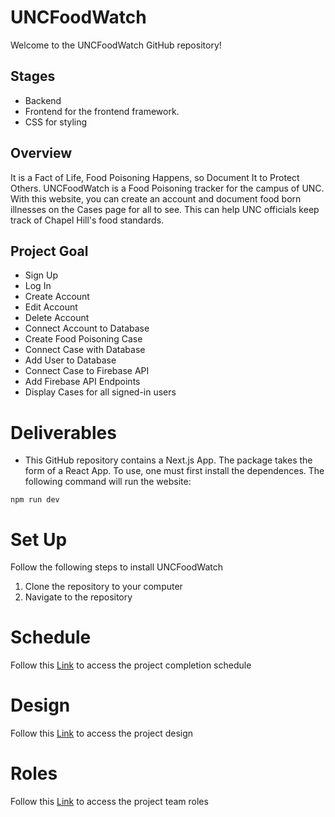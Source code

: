 # UNCFoodWatch

Welcome to the UNCFoodWatch GitHub repository!

## Stages

- Backend
- Frontend for the frontend framework.
- CSS for styling

## Overview

It is a Fact of Life, Food Poisoning Happens, so Document It to Protect Others. UNCFoodWatch is a Food Poisoning tracker for the campus of UNC. With this website, you can create an account and document food born illnesses on the Cases page for all to see. This can help UNC officials keep track of Chapel Hill's food standards. 

## Project Goal

- Sign Up 
- Log In
- Create Account 
- Edit Account
- Delete Account
- Connect Account to Database
- Create Food Poisoning Case
- Connect Case with Database
- Add User to Database
- Connect Case to Firebase API
- Add Firebase API Endpoints
- Display Cases for all signed-in users

# Deliverables

- This GitHub repository contains a Next.js App. The package takes the form of a React App. To use, one must first install the dependences. The following command will run the website: 

```
npm run dev
```
# Set Up

Follow the following steps to install UNCFoodWatch

1. Clone the repository to your computer 
2. Navigate to the repository

# Schedule

Follow this [Link](https://github.com/comp426-2022-spring/a99-meissa/blob/main/docs/planning/planning.md) to access the project completion schedule

# Design

Follow this [Link](https://github.com/comp426-2022-spring/a99-meissa/blob/main/docs/planning/design.md) to access the project design

# Roles

Follow this [Link](https://github.com/comp426-2022-spring/a99-meissa/blob/main/docs/roles.md) to access the project team roles
